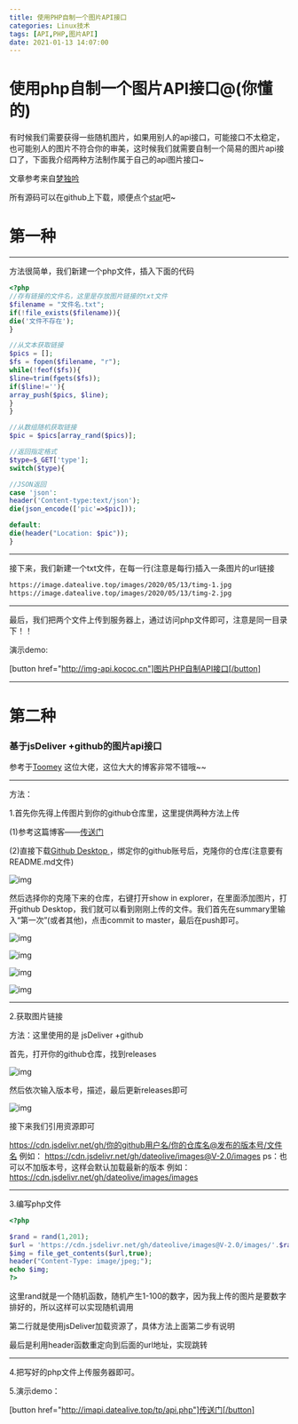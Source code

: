 ```yaml
---
title: 使用PHP自制一个图片API接口
categories: Linux技术
tags: [API,PHP,图片API]
date: 2021-01-13 14:07:00
---
```

# 使用php自制一个图片API接口@(你懂的)

有时候我们需要获得一些随机图片，如果用别人的api接口，可能接口不太稳定，也可能别人的图片不符合你的审美，这时候我们就需要自制一个简易的图片api接口了，下面我介绍两种方法制作属于自己的api图片接口~

文章参考来自[梦独吟](https://www.datealive.top/)

所有源码可以在github上下载，顺便点个[star](https://github.com/img-api)吧~

# 第一种 

------

方法很简单，我们新建一个php文件，插入下面的代码

```php
<?php
//存有链接的文件名，这里是存放图片链接的txt文件
$filename = "文件名.txt";
if(!file_exists($filename)){
die('文件不存在');
}

//从文本获取链接
$pics = [];
$fs = fopen($filename, "r");
while(!feof($fs)){
$line=trim(fgets($fs));
if($line!=''){
array_push($pics, $line);
}
}

//从数组随机获取链接
$pic = $pics[array_rand($pics)];

//返回指定格式
$type=$_GET['type'];
switch($type){

//JSON返回
case 'json':
header('Content-type:text/json');
die(json_encode(['pic'=>$pic]));

default:
die(header("Location: $pic"));
}
```

------

接下来，我们新建一个txt文件，在每一行(注意是每行)插入一条图片的url链接

```txt
https://image.datealive.top/images/2020/05/13/timg-1.jpg
https://image.datealive.top/images/2020/05/13/timg-2.jpg
```

------

最后，我们把两个文件上传到服务器上，通过访问php文件即可，注意是同一目录下！！

演示demo:

[button href="http://img-api.kococ.cn"]图片PHP自制API接口[/button]

------

# 第二种

### 基于**jsDeliver** +github的图片api接口

参考于[Toomey](https://blog.toomey.top/) 这位大佬，这位大大的博客非常不错哦~~

------

方法：

1.首先你先得上传图片到你的github仓库里，这里提供两种方法上传

(1)参考这篇博客——[传送门](https://blog.toomey.top/2020/04/08/gitsx/)

(2)直接下载[Github Desktop ](https://desktop.github.com/) ，绑定你的github账号后，克隆你的仓库(注意要有README.md文件)

![img](https://vlinux-1259060227.cos.ap-shanghai.myqcloud.com/www-vlinux-cn-blog-img/gitee-backup/img-master/image/15899882811-300x208.png)

然后选择你的克隆下来的仓库，右键打开show in explorer，在里面添加图片，打开github Desktop，我们就可以看到刚刚上传的文件。我们首先在summary里输入“第一次”(或者其他)，点击commit to master，最后在push即可。

![img](https://vlinux-1259060227.cos.ap-shanghai.myqcloud.com/www-vlinux-cn-blog-img/gitee-backup/img-master/image/4d9f303f2ad991cb71e02e9749a43d6-300x117.png)

![img](https://vlinux-1259060227.cos.ap-shanghai.myqcloud.com/www-vlinux-cn-blog-img/gitee-backup/img-master/image/10b6deaf922f23a36287d33f7e84dd4-300x207.png)

![img](https://vlinux-1259060227.cos.ap-shanghai.myqcloud.com/www-vlinux-cn-blog-img/gitee-backup/img-master/image/15900269711-1-300x208.png)

![img](https://vlinux-1259060227.cos.ap-shanghai.myqcloud.com/www-vlinux-cn-blog-img/gitee-backup/img-master/image/d753ed272e3c472d834778219a4eaa7-300x131.png)

 

------

2.获取图片链接

方法：这里使用的是 jsDeliver +github

首先，打开你的github仓库，找到releases

![img](https://vlinux-1259060227.cos.ap-shanghai.myqcloud.com/www-vlinux-cn-blog-img/gitee-backup/img-master/image/429dd1317bdf0959971f663e18c3703-300x131.png)

然后依次输入版本号，描述，最后更新releases即可

![img](https://vlinux-1259060227.cos.ap-shanghai.myqcloud.com/www-vlinux-cn-blog-img/gitee-backup/img-master/image/dd3b0836c8dcd7aeb359b6ac5568d56-300x183.png)

接下来我们引用资源即可

https://cdn.jsdelivr.net/gh/你的github用户名/你的仓库名@发布的版本号/文件名
例如： https://cdn.jsdelivr.net/gh/dateolive/images@V-2.0/images
ps：也可以不加版本号，这样会默认加载最新的版本
例如：https://cdn.jsdelivr.net/gh/dateolive/images/images

 

------

3.编写php文件

```php
<?php

$rand = rand(1,201);
$url = 'https://cdn.jsdelivr.net/gh/dateolive/images@V-2.0/images/'.$rand.'.jpg';
$img = file_get_contents($url,true);
header("Content-Type: image/jpeg;");
echo $img;
?>
```

这里rand就是一个随机函数，随机产生1-100的数字，因为我上传的图片是要数字排好的，所以这样可以实现随机调用

第二行就是使用jsDeliver加载资源了，具体方法上面第二步有说明

最后是利用header函数重定向到后面的url地址，实现跳转

------

4.把写好的php文件上传服务器即可。

5.演示demo：

[button href="http://imapi.datealive.top/tp/api.php"]传送门[/button]
